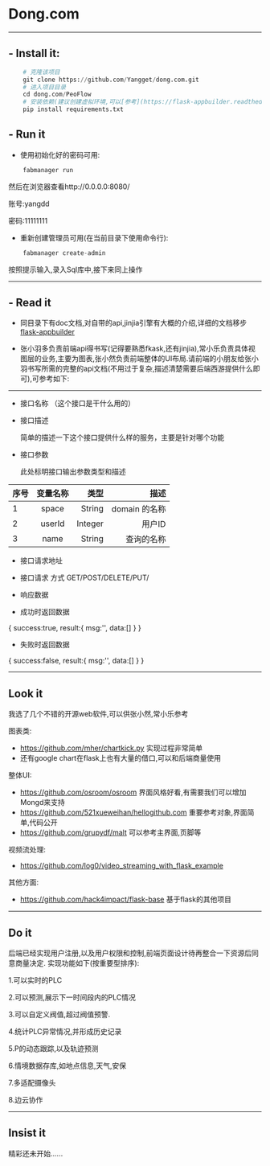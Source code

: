   # Dong.com
  ------------------------------------------------------------------------
  ## - Install it:
  
  ```python
      # 克隆该项目
      git clone https://github.com/Yangget/dong.com.git
      # 进入项目目录
      cd dong.com/PeoFlow
      # 安装依赖(建议创建虚拟环境,可以[参考](https://flask-appbuilder.readthedocs.io/en/latest/installation.html),不创建虚拟环境影响不大)
      pip install requirements.txt
  ```
  
  ## - Run it 
  - 使用初始化好的密码可用:
  ```python
      fabmanager run
  ```
  然后在浏览器查看http://0.0.0.0:8080/
  
  账号:yangdd

  密码:11111111
  
  - 重新创建管理员可用(在当前目录下使用命令行):
  ```python
      fabmanager create-admin      
  ```
  按照提示输入,录入Sql库中,接下来同上操作
  
  __________________________________________________________________________
  
  ## - Read it
  
  - 同目录下有doc文档,对自带的api,jinjia引擎有大概的介绍,详细的文档移步[flask-appbuilder](https://flask-appbuilder.readthedocs.io/en/latest/intro.html)
  
  - 张小羽多负责前端api得书写(记得要熟悉fkask,还有jinjia),常小乐负责具体视图层的业务,主要为图表,张小然负责前端整体的UI布局.请前端的小朋友给张小羽书写所需的完整的api文档(不用过于复杂,描述清楚需要后端西游提供什么即可),可参考如下:
  
-------------------------------------------------------------------
+ 接口名称 （这个接口是干什么用的）

+ 接口描述

  简单的描述一下这个接口提供什么样的服务，主要是针对哪个功能

+ 接口参数

  此处标明接口输出参数类型和描述

 序号         |  变量名称	     | 类型	         | 描述
:----------- | :-----------: | -----------: | -----------:
1	           |   space	     | String	      | domain 的名称
2	           |   userId      | Integer      | 用户ID
3	           |   name	       | String	      | 查询的名称

+ 接口请求地址

+ 接口请求 方式 GET/POST/DELETE/PUT/

+ 响应数据

+ 成功时返回数据

{
     success:true,
     result:{
        msg:'',
        data:[]
     }
}

+ 失败时返回数据

{
    success:false,
    result:{
        msg:'',
        data:[]
    }
}
____________________________________________________________________________
## Look it

我选了几个不错的开源web软件,可以供张小然,常小乐参考

图表类:

- https://github.com/mher/chartkick.py 实现过程非常简单
- 还有google chart在flask上也有大量的借口,可以和后端商量使用

整体UI:

- https://github.com/osroom/osroom 界面风格好看,有需要我们可以增加Mongd来支持
- https://github.com/521xueweihan/hellogithub.com 重要参考对象,界面简单,代码公开
- https://github.com/grupydf/malt 可以参考主界面,页脚等

视频流处理:

- https://github.com/log0/video_streaming_with_flask_example

其他方面:

- https://github.com/hack4impact/flask-base 基于flask的其他项目
____________________________________________________________________________
## Do it

后端已经实现用户注册,以及用户权限和控制,前端页面设计待再整合一下资源后同意商量决定.
实现功能如下(按重要型排序):
 
1.可以实时的PLC

2.可以预测,展示下一时间段内的PLC情况

3.可以自定义阀值,超过阀值预警.

4.统计PLC异常情况,并形成历史记录

5.P的动态跟踪,以及轨迹预测

6.情境数据存库,如地点信息,天气,安保

7.多适配摄像头

8.边云协作

____________________________________________________________________________

## Insist it

精彩还未开始......
